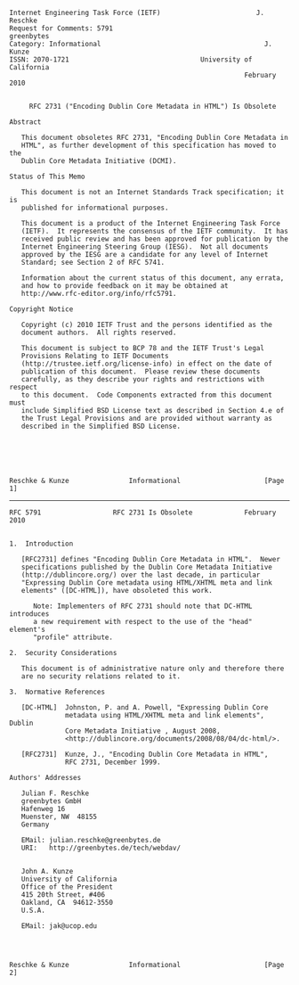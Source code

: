     Internet Engineering Task Force (IETF)                        J. Reschke
    Request for Comments: 5791                                    greenbytes
    Category: Informational                                         J. Kunze
    ISSN: 2070-1721                                 University of California
                                                               February 2010


         RFC 2731 ("Encoding Dublin Core Metadata in HTML") Is Obsolete

    Abstract

       This document obsoletes RFC 2731, "Encoding Dublin Core Metadata in
       HTML", as further development of this specification has moved to the
       Dublin Core Metadata Initiative (DCMI).

    Status of This Memo

       This document is not an Internet Standards Track specification; it is
       published for informational purposes.

       This document is a product of the Internet Engineering Task Force
       (IETF).  It represents the consensus of the IETF community.  It has
       received public review and has been approved for publication by the
       Internet Engineering Steering Group (IESG).  Not all documents
       approved by the IESG are a candidate for any level of Internet
       Standard; see Section 2 of RFC 5741.

       Information about the current status of this document, any errata,
       and how to provide feedback on it may be obtained at
       http://www.rfc-editor.org/info/rfc5791.

    Copyright Notice

       Copyright (c) 2010 IETF Trust and the persons identified as the
       document authors.  All rights reserved.

       This document is subject to BCP 78 and the IETF Trust's Legal
       Provisions Relating to IETF Documents
       (http://trustee.ietf.org/license-info) in effect on the date of
       publication of this document.  Please review these documents
       carefully, as they describe your rights and restrictions with respect
       to this document.  Code Components extracted from this document must
       include Simplified BSD License text as described in Section 4.e of
       the Trust Legal Provisions and are provided without warranty as
       described in the Simplified BSD License.






    Reschke & Kunze               Informational                     [Page 1]

------------------------------------------------------------------------

``` newpage
RFC 5791                  RFC 2731 Is Obsolete             February 2010


1.  Introduction

   [RFC2731] defines "Encoding Dublin Core Metadata in HTML".  Newer
   specifications published by the Dublin Core Metadata Initiative
   (http://dublincore.org/) over the last decade, in particular
   "Expressing Dublin Core metadata using HTML/XHTML meta and link
   elements" ([DC-HTML]), have obsoleted this work.

      Note: Implementers of RFC 2731 should note that DC-HTML introduces
      a new requirement with respect to the use of the "head" element's
      "profile" attribute.

2.  Security Considerations

   This document is of administrative nature only and therefore there
   are no security relations related to it.

3.  Normative References

   [DC-HTML]  Johnston, P. and A. Powell, "Expressing Dublin Core
              metadata using HTML/XHTML meta and link elements", Dublin
              Core Metadata Initiative , August 2008,
              <http://dublincore.org/documents/2008/08/04/dc-html/>.

   [RFC2731]  Kunze, J., "Encoding Dublin Core Metadata in HTML",
              RFC 2731, December 1999.

Authors' Addresses

   Julian F. Reschke
   greenbytes GmbH
   Hafenweg 16
   Muenster, NW  48155
   Germany

   EMail: julian.reschke@greenbytes.de
   URI:   http://greenbytes.de/tech/webdav/


   John A. Kunze
   University of California
   Office of the President
   415 20th Street, #406
   Oakland, CA  94612-3550
   U.S.A.

   EMail: jak@ucop.edu




Reschke & Kunze               Informational                     [Page 2]
```
